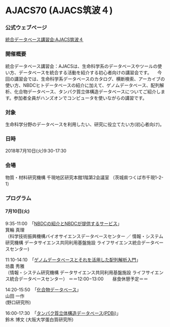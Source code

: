 # AJACS70 (AJACS筑波４)

### 公式ウェブページ
[統合データベース講習会:AJACS筑波４](https://events.biosciencedbc.jp/training/ajacs70)  

### 開催概要
統合データベース講習会：AJACSは、生命科学系のデータベースやツールの使い方、データベースを統合する活動を紹介する初心者向けの講習会です。
　今回の講習会では、生命科学系データベースのカタログ、横断検索、アーカイブの使い方、NBDCヒトデータベースの紹介に加えて、ゲノムデータベース、配列解析、化合物データベース、タンパク質立体構造データベースについてご紹介します。参加者全員がハンズオンでコンピュータを使いながらの講習です。
 
### 対象
生命科学分野のデータベースを利用したい、研究に役立てたい方(初心者向け)。  

### 日時
2018年7月10日(火)9:30-17:30 

### 会場
物質・材料研究機構 千現地区研究本館1階第2会議室
（茨城県つくば市千現1-2-1）

### プログラム
#### 7月10日(火)
 9:35-11:00　「[NBDCの紹介とNBDCが提供するサービス](https://github.com/AJACS-training/AJACS70/blob/master/01_minowa/)」    
箕輪 真理  
（科学技術振興機構バイオサイエンスデータベースセンター ／ 情報・システム研究機構 データサイエンス共同利用基盤施設 ライフサイエンス統合データベースセンター)  


11:10-14:10　「[ゲノムデータベースとそれを活用した配列解析入門](https://github.com/AJACS-training/AJACS70/blob/master/02_bono/)」  
坊農 秀雅  
（情報・システム研究機構 データサイエンス共同利用基盤施設 ライフサイエンス統合データベースセンター）
＝＝12:00−13:00　　昼食休憩予定＝＝


14:20-15:50　「[化合物データベース](https://github.com/AJACS-training/AJACS70/blob/master/03_yamada/)」  
山田 一作  
(野口研究所)


16:00-17:30　「[タンパク質立体構造データベース(PDBj)](https://github.com/AJACS-training/AJACS70/blob/master/04_suzuki/)」  
鈴木 博文 
(大阪大学蛋白質研究所)
